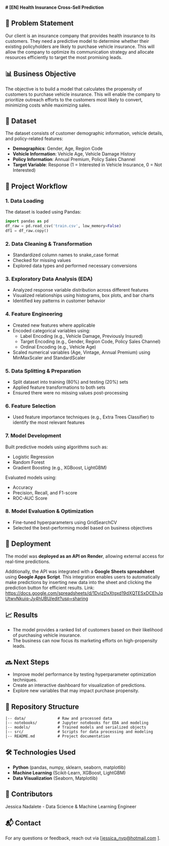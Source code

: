 **# [EN] Health Insurance Cross-Sell Prediction**

## **🛒 Problem Statement**
Our client is an insurance company that provides health insurance to its customers. They need a predictive model to determine whether their existing policyholders are likely to purchase vehicle insurance. This will allow the company to optimize its communication strategy and allocate resources efficiently to target the most promising leads.

## **📊 Business Objective**
The objective is to build a model that calculates the propensity of customers to purchase vehicle insurance. This will enable the company to prioritize outreach efforts to the customers most likely to convert, minimizing costs while maximizing sales.

## **📂 Dataset**
The dataset consists of customer demographic information, vehicle details, and policy-related features:

- **Demographics**: Gender, Age, Region Code
- **Vehicle Information**: Vehicle Age, Vehicle Damage History
- **Policy Information**: Annual Premium, Policy Sales Channel
- **Target Variable**: Response (1 = Interested in Vehicle Insurance, 0 = Not Interested)

## **🔄 Project Workflow**

### **1. Data Loading**
The dataset is loaded using Pandas:
```python
import pandas as pd
df_raw = pd.read_csv('train.csv', low_memory=False)
df1 = df_raw.copy()
```

### **2. Data Cleaning & Transformation**
- Standardized column names to snake_case format
- Checked for missing values
- Explored data types and performed necessary conversions

### **3. Exploratory Data Analysis (EDA)**
- Analyzed response variable distribution across different features
- Visualized relationships using histograms, box plots, and bar charts
- Identified key patterns in customer behavior

### **4. Feature Engineering**
- Created new features where applicable
- Encoded categorical variables using:
  - Label Encoding (e.g., Vehicle Damage, Previously Insured)
  - Target Encoding (e.g., Gender, Region Code, Policy Sales Channel)
  - Ordinal Encoding (e.g., Vehicle Age)
- Scaled numerical variables (Age, Vintage, Annual Premium) using MinMaxScaler and StandardScaler

### **5. Data Splitting & Preparation**
- Split dataset into training (80%) and testing (20%) sets
- Applied feature transformations to both sets
- Ensured there were no missing values post-processing

### **6. Feature Selection**
- Used feature importance techniques (e.g., Extra Trees Classifier) to identify the most relevant features

### **7. Model Development**
Built predictive models using algorithms such as:
- Logistic Regression
- Random Forest
- Gradient Boosting (e.g., XGBoost, LightGBM)

Evaluated models using:
- Accuracy
- Precision, Recall, and F1-score
- ROC-AUC Score

### **8. Model Evaluation & Optimization**
- Fine-tuned hyperparameters using GridSearchCV
- Selected the best-performing model based on business objectives

## **🚀 Deployment**
The model was **deployed as an API on Render**, allowing external access for real-time predictions.

Additionally, the API was integrated with a **Google Sheets spreadsheet** using **Google Apps Script**. This integration enables users to automatically make predictions by inserting new data into the sheet and clicking the prediction button for efficient results.
Link: https://docs.google.com/spreadsheets/d/1DvjzDxXtgxd19dXQTESxDCEhJqUtwvNkuiq-Jy4hUBU/edit?usp=sharing 

## **📈 Results**
- The model provides a ranked list of customers based on their likelihood of purchasing vehicle insurance.
- The business can now focus its marketing efforts on high-propensity leads.

## **🔜 Next Steps**
- Improve model performance by testing hyperparameter optimization techniques.
- Create an interactive dashboard for visualization of predictions.
- Explore new variables that may impact purchase propensity.

## **📂 Repository Structure**
```
|-- data/              # Raw and processed data
|-- notebooks/         # Jupyter notebooks for EDA and modeling
|-- models/            # Trained models and serialized objects
|-- src/               # Scripts for data processing and modeling
|-- README.md          # Project documentation
```

## **🛠 Technologies Used**
- **Python** (pandas, numpy, sklearn, seaborn, matplotlib)
- **Machine Learning** (Scikit-Learn, XGBoost, LightGBM)
- **Data Visualization** (Seaborn, Matplotlib)

## **👥 Contributors**
Jessica Nadalete - Data Science & Machine Learning Engineer

## **📬 Contact**
For any questions or feedback, reach out via [jessica_nvp@hotmail.com ].

